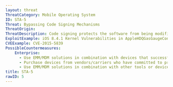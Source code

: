 ```yaml
---
layout: threat
ThreatCategory: Mobile Operating System
ID: STA-5
Threat: Bypassing Code Signing Mechanisms
ThreatOrigin:
ThreatDescription: Code signing protects the software from being modified by anyone other than the author. If malicious actors have gained access to valid certificates they can use them later with their malicious code to appear to be signed by trusted author, and therefore trusted by the user.[^301]
ExploitExample: iOS 8.4.1 Kernel Vulnerabilities in AppleHDQGasGaugeControl [^216]
CVEExample: CVE-2015-5839
PossibleCountermeasures:
    Enterprise:
      - Use EMM/MDM solutions in combination with devices that successfully enforce a policy to maintain a minimum OS patch level and block access to enterprise resources to non-compliant devices.
      - Purchase devices from vendors/carriers who have committed to providing timely updates or who have known track records for prompt updates.
      - Use EMM/MDM solutions in combination with other tools or device APIs (Android SafetyNet, Samsung Knox hardware-backed remote attestation, or other applicable remote attestation technologies) to detect and block enterprise connectivity from devices that show indications of device compromise.
title: STA-5
rawID: 5
---
```

